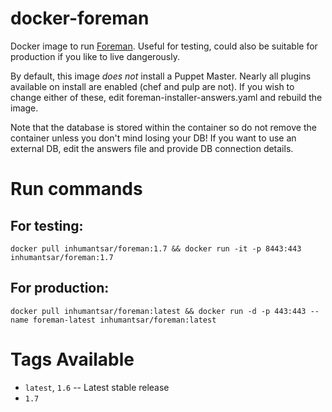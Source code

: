 docker-foreman
==============

Docker image to run [Foreman](http://theforeman.org/). Useful for testing, could also be suitable for production if you like to live dangerously.

By default, this image *does not* install a Puppet Master. Nearly all plugins available on install
are enabled (chef and pulp are not). If you wish to change either of these, edit foreman-installer-answers.yaml
and rebuild the image.

Note that the database is stored within the container so do not remove the container unless you don't mind losing your DB! If
you want to use an external DB, edit the answers file and provide DB connection details.

# Run commands

## For testing: 

`docker pull inhumantsar/foreman:1.7 && docker run -it -p 8443:443 inhumantsar/foreman:1.7`

## For production: 

`docker pull inhumantsar/foreman:latest && docker run -d -p 443:443 --name foreman-latest inhumantsar/foreman:latest`


# Tags Available
    
 - `latest`, `1.6` -- Latest stable release
 - `1.7`           
